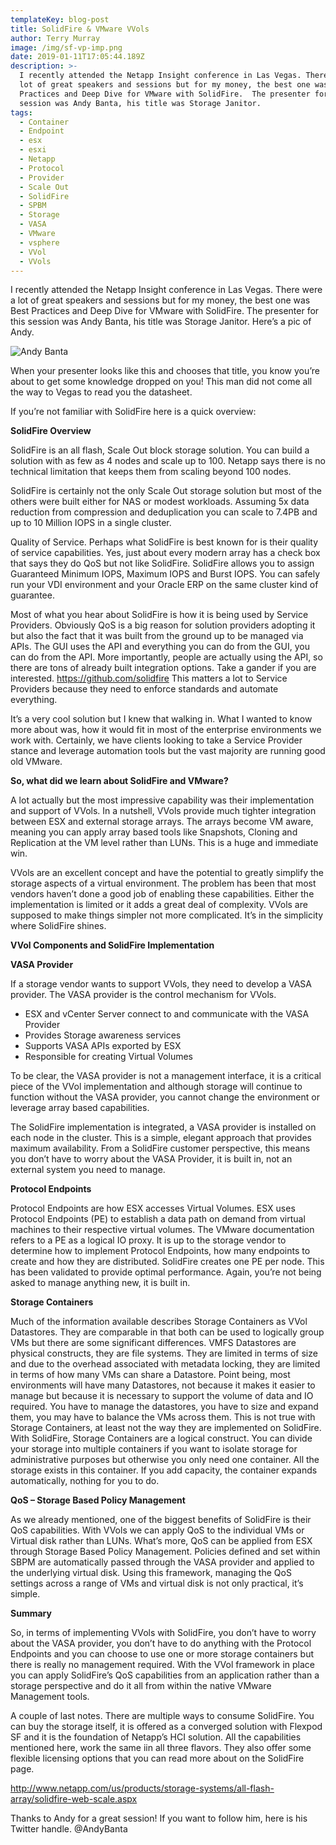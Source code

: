 ```yaml
---
templateKey: blog-post
title: SolidFire & VMware VVols
author: Terry Murray
image: /img/sf-vp-imp.png
date: 2019-01-11T17:05:44.189Z
description: >-
  I recently attended the Netapp Insight conference in Las Vegas. There were a
  lot of great speakers and sessions but for my money, the best one was Best
  Practices and Deep Dive for VMware with SolidFire.  The presenter for this
  session was Andy Banta, his title was Storage Janitor.  
tags:
  - Container
  - Endpoint
  - esx
  - esxi
  - Netapp
  - Protocol
  - Provider
  - Scale Out
  - SolidFire
  - SPBM
  - Storage
  - VASA
  - VMware
  - vsphere
  - VVol
  - VVols
---
```

I recently attended the Netapp Insight conference in Las Vegas. There were a lot of great speakers and sessions but for my money, the best one was Best Practices and Deep Dive for VMware with SolidFire.  The presenter for this session was Andy Banta, his title was Storage Janitor.  Here’s a pic of Andy.



![Andy Banta](/img/andy-banta-300x226.jpg)

When your presenter looks like this and chooses that title, you know you’re about to get some knowledge dropped on you! This man did not come all the way to Vegas to read you the datasheet.



If you’re not familiar with SolidFire here is a quick overview:



**SolidFire Overview**

SolidFire is an all flash, Scale Out block storage solution. You can build a solution with as few as 4 nodes and scale up to 100. Netapp says there is no technical limitation that keeps them from scaling beyond 100 nodes.

 



SolidFire is certainly not the only Scale Out storage solution but most of the others were built either for NAS or modest workloads. Assuming 5x data reduction from compression and deduplication you can scale to 7.4PB and up to 10 Million IOPS in a single cluster.

 



Quality of Service. Perhaps what SolidFire is best known for is their quality of service capabilities. Yes, just about every modern array has a check box that says they do QoS but not like SolidFire. SolidFire allows you to assign Guaranteed Minimum IOPS, Maximum IOPS and Burst IOPS. You can safely run your VDI environment and your Oracle ERP on the same cluster kind of guarantee.

 



Most of what you hear about SolidFire is how it is being used by Service Providers. Obviously QoS is a big reason for solution providers adopting it but also the fact that it was built from the ground up to be managed via APIs. The GUI uses the API and everything you can do from the GUI, you can do from the API. More importantly, people are actually using the API, so there are tons of already built integration options. Take a gander if you are interested. <https://github.com/solidfire>  This matters a lot to Service Providers because they need to enforce standards and automate everything.

It’s a very cool solution but I knew that walking in. What I wanted to know more about was, how it would fit in most of the enterprise environments we work with. Certainly, we have clients looking to take a Service Provider stance and leverage automation tools but the vast majority are running good old VMware.



**So, what did we learn about SolidFire and VMware?**

A lot actually but the most impressive capability was their implementation and support of VVols. In a nutshell, VVols provide much tighter integration between ESX and external storage arrays. The arrays become VM aware, meaning you can apply array based tools like Snapshots, Cloning and Replication at the VM level rather than LUNs.  This is a huge and immediate win.



VVols are an excellent concept and have the potential to greatly simplify the storage aspects of a virtual environment. The problem has been that most vendors haven’t done a good job of enabling these capabilities. Either the implementation is limited or it adds a great deal of complexity. VVols are supposed to make things simpler not more complicated. It’s in the simplicity where SolidFire shines.



**VVol Components and SolidFire Implementation**

**VASA Provider**

If a storage vendor wants to support VVols, they need to develop a VASA provider. The VASA provider is the control mechanism for VVols.



* ESX and vCenter Server connect to and communicate with the VASA Provider
* Provides Storage awareness services
* Supports VASA APIs exported by ESX
* Responsible for creating Virtual Volumes

To be clear, the VASA provider is not a management interface, it is a critical piece of the VVol implementation and although storage will continue to function without the VASA provider, you cannot change the environment or leverage array based capabilities.



The SolidFire implementation is integrated,   a VASA provider is installed on each node in the cluster.  This is a simple, elegant approach that provides maximum availability. From a SolidFire customer perspective, this means you don’t have to worry about the VASA Provider, it is built in, not an external system you need to manage.



**Protocol Endpoints**

Protocol Endpoints are how ESX accesses Virtual Volumes. ESX uses Protocol Endpoints (PE) to establish a data path on demand from virtual machines to their respective virtual volumes. The VMware documentation refers to a PE as a logical IO proxy. It is up to the storage vendor to determine how to implement Protocol Endpoints, how many endpoints to create and how they are distributed. SolidFire creates one PE per node. This has been validated to provide optimal performance.  Again, you’re not being asked to manage anything new, it is built in.



**Storage Containers**

Much of the information available describes Storage Containers as VVol Datastores. They are comparable in that both can be used to logically group VMs but there are some significant differences. VMFS Datastores are physical constructs, they are file systems.  They are limited in terms of size and due to the overhead associated with metadata locking, they are limited in terms of how many VMs can share a Datastore. Point being, most environments will have many Datastores, not because it makes it easier to manage but because it is necessary to support the volume of data and IO required.  You have to manage the datastores, you have to size and expand them, you may have to balance the VMs across them. This is not true with Storage Containers, at least not the way they are implemented on SolidFire. With SolidFire, Storage Containers are a logical construct. You can divide your storage into multiple containers if you want to isolate storage for administrative purposes but otherwise you only need one container. All the storage exists in this container. If you add capacity, the container expands automatically, nothing for you to do.



**QoS – Storage Based Policy Management**

As we already mentioned, one of the biggest benefits of SolidFire is their QoS capabilities. With VVols we can apply QoS to the individual VMs or Virtual disk rather than LUNs. What’s more, QoS can be applied from ESX through Storage Based Policy Management. Policies defined and set within SBPM are automatically passed through the VASA provider and applied to the underlying virtual disk. Using this framework, managing the QoS settings across a range of VMs and virtual disk is not only practical, it’s simple.



**Summary**

So, in terms of implementing VVols with SolidFire, you don’t have to worry about the VASA provider, you don’t have to do anything with the Protocol Endpoints and you can choose to use one or more storage containers but there is really no management required. With the VVol framework in place you can apply SolidFire’s QoS capabilities from an application rather than a storage perspective and do it all from within the native VMware Management tools.



A couple of last notes. There are multiple ways to consume SolidFire. You can buy the storage itself, it is offered as a converged solution with Flexpod SF and it is the foundation of Netapp’s HCI solution. All the capabilities mentioned here, work the same iin all three flavors.  They also offer some flexible licensing options that you can read more about on the SolidFire page.



<http://www.netapp.com/us/products/storage-systems/all-flash-array/solidfire-web-scale.aspx>



Thanks to Andy for a great session! If you want to follow him, here is his Twitter handle. @AndyBanta
